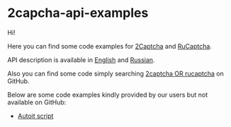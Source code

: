 # 2capcha-api-examples
Hi!

Here you can find some code examples for [2Captcha](https://2captcha.com/) and [RuCaptcha](http://rucaptcha.com).

API description is available in [English](https://2captcha.com/2captcha-api) and [Russian](http://rucaptcha.com/api-rucaptcha).

Also you can find some code simply searching [2captcha OR rucaptcha](https://github.com/search?q=2captcha+OR+rucaptcha) on GitHub.

Below are some code examples kindly provided by our users but not available on GitHub:
* [Autoit script](http://indibit.de/website-interaction-and-solve-captchas-automatically/)

